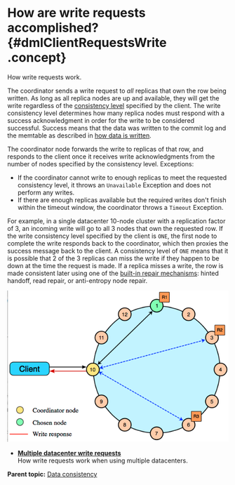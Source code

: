 # How are write requests accomplished? {#dmlClientRequestsWrite .concept}

How write requests work.

The coordinator sends a write request to *all* replicas that own the row being written. As long as all replica nodes are up and available, they will get the write regardless of the [consistency level](dmlConfigConsistency.md) specified by the client. The write consistency level determines how many replica nodes must respond with a success acknowledgment in order for the write to be considered successful. Success means that the data was written to the commit log and the memtable as described in [how data is written](dmlHowDataWritten.md).

The coordinator node forwards the write to replicas of that row, and responds to the client once it receives write acknowledgments from the number of nodes specified by the consistency level. Exceptions:

-   If the coordinator cannot write to enough replicas to meet the requested consistency level, it throws an `Unavailable` Exception and does not perform any writes.
-   If there are enough replicas available but the required writes don't finish within the timeout window, the coordinator throws a `Timeout` Exception.

For example, in a single datacenter 10-node cluster with a replication factor of 3, an incoming write will go to all 3 nodes that own the requested row. If the write consistency level specified by the client is `ONE`, the first node to complete the write responds back to the coordinator, which then proxies the success message back to the client. A consistency level of `ONE` means that it is possible that 2 of the 3 replicas can miss the write if they happen to be down at the time the request is made. If a replica misses a write, the row is made consistent later using one of the [built-in repair mechanisms](../operations/opsRepairNodesTOC.md): hinted handoff, read repair, or anti-entropy node repair.

 

![](../images/arc_write-singleDCConOne.png)

-   **[Multiple datacenter write requests](../../cassandra/dml/dmlClientRequestsMultiDCWrites.md)**  
How write requests work when using multiple datacenters.

**Parent topic:** [Data consistency](../../cassandra/dml/dmlDataConsistencyTOC.md)

